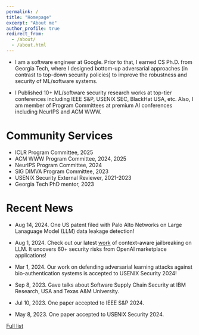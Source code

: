 ```yaml
---
permalink: /
title: "Homepage"
excerpt: "About me"
author_profile: true
redirect_from: 
  - /about/
  - /about.html
---
```


* I am a software engineer at Google. Prior to that, I earned CS Ph.D. from Georgia Tech, where I designed bottom-up adversarial approaches (in contrast to top-down security policies) to improve the robustness and security of ML/software systems. 


* I Published 10+ ML/software security research works at top-tier conferences including IEEE S&P, USENIX SEC, BlackHat USA, etc. Also, I am member of Program Committees at premium AI conferences including NeurIPS and ACM WWW.



Community Services
=====
* ICLR Program Committee, 2025
* ACM WWW Program Committee, 2024, 2025
* NeurIPS Program Committee, 2024
* SIG DIMVA Program Committee, 2023
* USENIX Security External Reviewer, 2021-2023
* Georgia Tech PhD mentor, 2023 

Recent News
=====
* Aug 14, 2024. One US patent filed with Palo Alto Networks on Large Lanaguage Model (LLM) data leakage detection!

* Aug 1, 2024. Check out our latest [work](https://arxiv.org/pdf/2407.16667) of context-aware jailbreaking on LLM. It uncovers 60+ security risks from OpenAI marketplace applications!

* Mar 1, 2024. Our work on defending adversarial learning attacks against bio-authentication systems is accepted to USENIX Security 2024!

* Sep 8, 2023. Gave talks about Software Supply Chain Security at IBM Research, USA and Texas A&M University.

* Jul 10, 2023. One paper accepted to IEEE S&P 2024.

* May 8, 2023. One paper accepted to USENIX Security 2024.

[Full list](/news)





